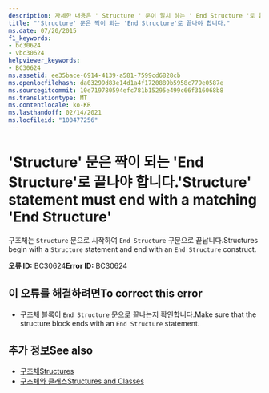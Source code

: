 ```yaml
---
description: 자세한 내용은 ' Structure ' 문이 일치 하는 ' End Structure '로 끝나야 합니다.
title: "'Structure' 문은 짝이 되는 'End Structure'로 끝나야 합니다."
ms.date: 07/20/2015
f1_keywords:
- bc30624
- vbc30624
helpviewer_keywords:
- BC30624
ms.assetid: ee35bace-6914-4139-a581-7599cd6828cb
ms.openlocfilehash: da03299d83e14d1a4f1720889b5958c779e0587e
ms.sourcegitcommit: 10e719780594efc781b15295e499c66f316068b8
ms.translationtype: MT
ms.contentlocale: ko-KR
ms.lasthandoff: 02/14/2021
ms.locfileid: "100477256"
---
```

# <a name="structure-statement-must-end-with-a-matching-end-structure"></a><span data-ttu-id="e0ff0-103">'Structure' 문은 짝이 되는 'End Structure'로 끝나야 합니다.</span><span class="sxs-lookup"><span data-stu-id="e0ff0-103">'Structure' statement must end with a matching 'End Structure'</span></span>

<span data-ttu-id="e0ff0-104">구조체는 `Structure` 문으로 시작하여 `End Structure` 구문으로 끝납니다.</span><span class="sxs-lookup"><span data-stu-id="e0ff0-104">Structures begin with a `Structure` statement and end with an `End Structure` construct.</span></span>  
  
 <span data-ttu-id="e0ff0-105">**오류 ID:** BC30624</span><span class="sxs-lookup"><span data-stu-id="e0ff0-105">**Error ID:** BC30624</span></span>  
  
## <a name="to-correct-this-error"></a><span data-ttu-id="e0ff0-106">이 오류를 해결하려면</span><span class="sxs-lookup"><span data-stu-id="e0ff0-106">To correct this error</span></span>  
  
- <span data-ttu-id="e0ff0-107">구조체 블록이 `End Structure` 문으로 끝나는지 확인합니다.</span><span class="sxs-lookup"><span data-stu-id="e0ff0-107">Make sure that the structure block ends with an `End Structure` statement.</span></span>  
  
## <a name="see-also"></a><span data-ttu-id="e0ff0-108">추가 정보</span><span class="sxs-lookup"><span data-stu-id="e0ff0-108">See also</span></span>

- [<span data-ttu-id="e0ff0-109">구조체</span><span class="sxs-lookup"><span data-stu-id="e0ff0-109">Structures</span></span>](../programming-guide/language-features/data-types/structures.md)
- [<span data-ttu-id="e0ff0-110">구조체와 클래스</span><span class="sxs-lookup"><span data-stu-id="e0ff0-110">Structures and Classes</span></span>](../programming-guide/language-features/data-types/structures-and-classes.md)

